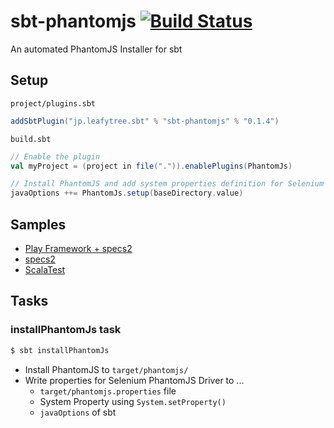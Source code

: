 # sbt-phantomjs  [![Build Status](https://travis-ci.org/saturday06/sbt-phantomjs.png?branch=master)](https://travis-ci.org/saturday06/sbt-phantomjs)

An automated PhantomJS Installer for sbt

## Setup

`project/plugins.sbt`
```scala
addSbtPlugin("jp.leafytree.sbt" % "sbt-phantomjs" % "0.1.4")
```

`build.sbt`
```scala
// Enable the plugin
val myProject = (project in file(".")).enablePlugins(PhantomJs)

// Install PhantomJS and add system properties definition for Selenium PhantomJS Driver to javaOptions
javaOptions ++= PhantomJs.setup(baseDirectory.value)
```

## Samples
- [Play Framework + specs2](https://github.com/saturday06/sbt-phantomjs/tree/master/sample/playframework)
- [specs2](https://github.com/saturday06/sbt-phantomjs/tree/master/sample/specs2)
- [ScalaTest](https://github.com/saturday06/sbt-phantomjs/tree/master/sample/scalatest)

## Tasks

### installPhantomJs task

```bash
$ sbt installPhantomJs
```

- Install PhantomJS to `target/phantomjs/`
- Write properties for Selenium PhantomJS Driver to ...
  - `target/phantomjs.properties` file
  - System Property using `System.setProperty()`
  - `javaOptions` of sbt
